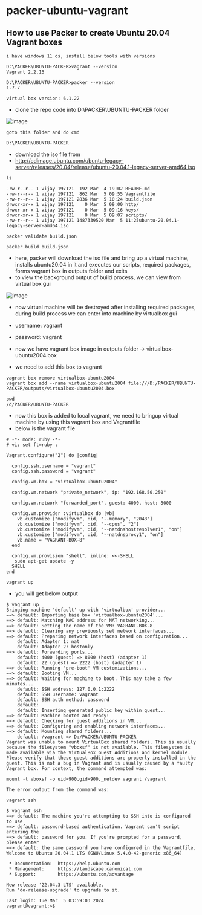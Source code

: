 # packer-ubuntu-vagrant

## How to use Packer to create Ubuntu 20.04 Vagrant boxes

```
i have windows 11 os, install below tools with versions

D:\PACKER\UBUNTU-PACKER>vagrant --version
Vagrant 2.2.16

D:\PACKER\UBUNTU-PACKER>packer --version
1.7.7

virtual box version: 6.1.22
```

- clone the repo code into D:\PACKER\UBUNTU-PACKER folder

![image](https://github.com/vijay2181/packer-ubuntu-vagrant/assets/66196388/9c4068cc-ccb3-4397-a4ca-56d4713aadd4)


```
goto this folder and do cmd

D:\PACKER\UBUNTU-PACKER

```
- download the iso file from
- http://cdimage.ubuntu.com/ubuntu-legacy-server/releases/20.04/release/ubuntu-20.04.1-legacy-server-amd64.iso

```
ls

-rw-r--r-- 1 vijay 197121  192 Mar  4 19:02 README.md
-rw-r--r-- 1 vijay 197121  862 Mar  5 09:55 Vagrantfile
-rw-r--r-- 1 vijay 197121 2836 Mar  5 10:24 build.json
drwxr-xr-x 1 vijay 197121    0 Mar  5 09:00 http/
drwxr-xr-x 1 vijay 197121    0 Mar  5 09:16 keys/
drwxr-xr-x 1 vijay 197121    0 Mar  5 09:07 scripts/
-rw-r--r-- 1 vijay 197121 1487339520 Mar  5 11:25ubuntu-20.04.1-legacy-server-amd64.iso
```

```
packer validate build.json
```

```
packer build build.json
```

- here, packer will download the iso file and bring up a virtual machine, installs ubuntu20.04 in it and executes our scripts, required packages, forms vagrant box in outputs folder and exits
- to view the background output of build process, we can view from virtual box gui

![image](https://github.com/vijay2181/packer-ubuntu-vagrant/assets/66196388/4db9333f-29ee-4034-b5e2-160f2fd925d8)

- now virtual machine will be destroyed after installing required packages, during build process we can enter into machine by virtualbox gui
- username: vagrant
- password: vagrant

- now we have vagrant box image in outputs folder -> virtualbox-ubuntu2004.box
- we need to add this box to vagrant

```
vagrant box remove virtualbox-ubuntu2004
vagrant box add --name virtualbox-ubuntu2004 file:///D:/PACKER/UBUNTU-PACKER/outputs/virtualbox-ubuntu2004.box

pwd
/d/PACKER/UBUNTU-PACKER
```

- now this box is added to local vagrant, we need to bringup virtual machine by using this vagrant box and Vagrantfile
- below is the vagrant file

  
```
# -*- mode: ruby -*-
# vi: set ft=ruby :

Vagrant.configure("2") do |config|

  config.ssh.username = "vagrant"
  config.ssh.password = "vagrant"

  config.vm.box = "virtualbox-ubuntu2004"

  config.vm.network "private_network", ip: "192.168.50.250"

  config.vm.network "forwarded_port", guest: 4000, host: 8000

  config.vm.provider :virtualbox do |vb|
    vb.customize ["modifyvm", :id, "--memory", "2048"]
    vb.customize ["modifyvm", :id, "--cpus", "2"]
    vb.customize ["modifyvm", :id, "--natdnshostresolver1", "on"]
    vb.customize ["modifyvm", :id, "--natdnsproxy1", "on"]
    vb.name = "VAGRANT-BOX-8"
  end

  config.vm.provision "shell", inline: <<-SHELL
   sudo apt-get update -y
  SHELL
end
```

```
vagrant up
```

- you will get below output

```
$ vagrant up
Bringing machine 'default' up with 'virtualbox' provider...
==> default: Importing base box 'virtualbox-ubuntu2004'...
==> default: Matching MAC address for NAT networking...
==> default: Setting the name of the VM: VAGRANT-BOX-8
==> default: Clearing any previously set network interfaces...
==> default: Preparing network interfaces based on configuration...
    default: Adapter 1: nat
    default: Adapter 2: hostonly
==> default: Forwarding ports...
    default: 4000 (guest) => 8000 (host) (adapter 1)
    default: 22 (guest) => 2222 (host) (adapter 1)
==> default: Running 'pre-boot' VM customizations...
==> default: Booting VM...
==> default: Waiting for machine to boot. This may take a few minutes...
    default: SSH address: 127.0.0.1:2222
    default: SSH username: vagrant
    default: SSH auth method: password
    default:
    default: Inserting generated public key within guest...
==> default: Machine booted and ready!
==> default: Checking for guest additions in VM...
==> default: Configuring and enabling network interfaces...
==> default: Mounting shared folders...
    default: /vagrant => D:/PACKER/UBUNTU-PACKER
Vagrant was unable to mount VirtualBox shared folders. This is usually
because the filesystem "vboxsf" is not available. This filesystem is
made available via the VirtualBox Guest Additions and kernel module.
Please verify that these guest additions are properly installed in the
guest. This is not a bug in Vagrant and is usually caused by a faulty
Vagrant box. For context, the command attempted was:

mount -t vboxsf -o uid=900,gid=900,_netdev vagrant /vagrant

The error output from the command was:
```

```
vagrant ssh
```

```
$ vagrant ssh
==> default: The machine you're attempting to SSH into is configured to use
==> default: password-based authentication. Vagrant can't script entering the
==> default: password for you. If you're prompted for a password, please enter
==> default: the same password you have configured in the Vagrantfile.
Welcome to Ubuntu 20.04.1 LTS (GNU/Linux 5.4.0-42-generic x86_64)

 * Documentation:  https://help.ubuntu.com
 * Management:     https://landscape.canonical.com
 * Support:        https://ubuntu.com/advantage

New release '22.04.3 LTS' available.
Run 'do-release-upgrade' to upgrade to it.

Last login: Tue Mar  5 03:59:03 2024
vagrant@vagrant:~$ 
```
